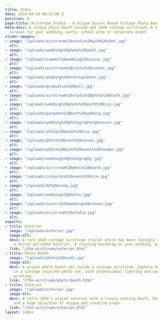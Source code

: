 ```yaml
---
title: Index
date: 2018-08-10 09:53:00 Z
position: 0
page-title: Airstream Studio - A Unique Sussex Based Vintage Photo Booth
meta-desc: A unique photo booth inside and 1949 vintage airstream. A stunning retro
  caravan for your wedding, party, school prom or corporate event.
slider-images:
- image: "/uploads/airstream%20studio%20wide%20shot.jpg"
  alt: 
- image: "/uploads/wedding%20photo%20booth.jpg"
  alt: 
- image: "/uploads/summer%20wedding%20sussex.jpg"
  alt: 
- image: "/uploads/airstream%20studio%20sunset.jpg"
  alt: 
- image: "/uploads/wedding%20entertainment.jpg"
  alt: 
- image: "/uploads/graduation%20ball.jpg"
  alt: 
- image: "/uploads/airstream%20studio%20photo%20booth.jpg"
  alt: 
- image: "/uploads/wedding%20photo%20booth%20kiss.jpg"
  alt: 
- image: "/uploads/pangdean%20barn%20wedding.jpg"
  alt: 
- image: "/uploads/wedding%20photography%20sussex.jpg"
  alt: 
- image: "/uploads/photo%20booth%20kiss.jpg"
  alt: 
- image: "/uploads/photo%20booth%20sussex.jpg"
  alt: 
- image: "/uploads/photo%20booth%20events%20london.jpg"
  alt: 
- image: "/uploads/wedding%20photography.jpg"
  alt: 
- image: "/uploads/airstream%20photo%20booth.jpg"
  alt: 
- image: "/uploads/corporate%20event%20hire.jpg"
  alt: 
- image: "/uploads/O2%20arena.jpg"
  alt: 
- image: "/uploads/wedding%20photos.jpg"
  alt: 
- image: "/uploads/country%20wedding%20venues.jpg"
  alt: 
- image: "/uploads/airstream%20studio.jpg"
  alt: 
aspects:
- title: Exterior
  image: "/uploads/exterior.jpg"
  image-alt: 
  desc: A rare 1949 vintage airstream trailer which has been lovingly restored with
    a mirror polished exterior. A stunning backdrop to your wedding, party or event.
  link: "/the-airstream/exterior.html"
- title: Photo booth
  image: "/uploads/photo%20booth.jpg"
  image-alt: 
  desc: A unique photo booth set inside a vintage airstream. Capture beautiful memories
    in a vintage inspired photo set, with professional lighting and instant photo
    printing.
  link: "/the-airstream/photo-booth.html"
- title: Interior
  image: "/uploads/interior.jpg"
  image-alt: 
  desc: A retro 1950’s styled interior with a luxury seating booth, bespoke units
    and a huge selection of unique and creative props.
  link: "/the-airstream/interior.html"
layout: index
---
```


